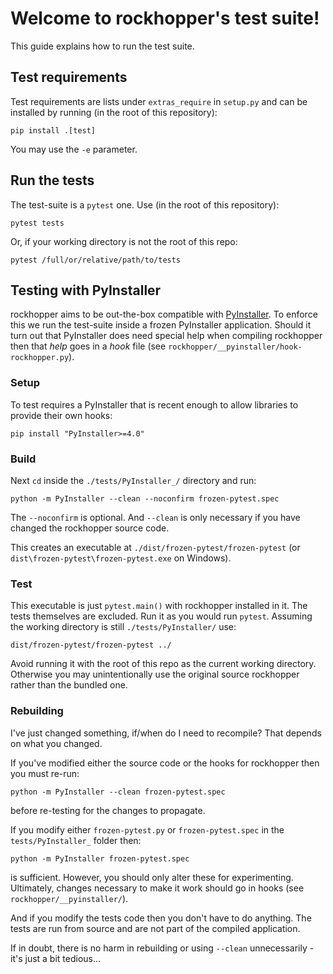 # Welcome to rockhopper's test suite!

This guide explains how to run the test suite.

## Test requirements

Test requirements are lists under `extras_require` in `setup.py` and can be
installed by running (in the root of this repository):

```shell
pip install .[test]
```

You may use the `-e` parameter.

## Run the tests

The test-suite is a `pytest` one. Use (in the root of this repository):

```shell
pytest tests
```

Or, if your working directory is not the root of this repo:

```shell
pytest /full/or/relative/path/to/tests
```

## Testing with PyInstaller

rockhopper aims to be out-the-box compatible with
[PyInstaller](https://github.com/pyinstaller/pyinstaller/). To enforce this we
run the test-suite inside a frozen PyInstaller application. Should it turn out
that PyInstaller does need special help when compiling rockhopper
then that *help* goes in a *hook* file (see
`rockhopper/__pyinstaller/hook-rockhopper.py`).

### Setup

To test requires a PyInstaller that is recent enough to allow libraries to
provide their own hooks:

``` shell
pip install "PyInstaller>=4.0"
```

### Build

Next `cd` inside the `./tests/PyInstaller_/` directory and run:

```shell
python -m PyInstaller --clean --noconfirm frozen-pytest.spec
```

The `--noconfirm` is optional. And `--clean` is only necessary if you have
changed the rockhopper source code.

This creates an executable at `./dist/frozen-pytest/frozen-pytest` (or
`dist\frozen-pytest\frozen-pytest.exe` on Windows).

### Test

This executable is just `pytest.main()` with rockhopper
installed in it. The tests themselves are excluded. Run it as you would run
`pytest`. Assuming the working directory is still `./tests/PyInstaller/` use:

```shell
dist/frozen-pytest/frozen-pytest ../
```

Avoid running it with the root of this repo as the current working directory.
Otherwise you may unintentionally use the original source rockhopper
rather than the bundled one.

### Rebuilding

I've just changed something, if/when do I need to recompile? That depends on
what you changed.

If you've modified either the source code or the hooks for rockhopper
then you must re-run:

```shell
python -m PyInstaller --clean frozen-pytest.spec
```

before re-testing for the changes to propagate.

If you modify either `frozen-pytest.py` or `frozen-pytest.spec` in the
`tests/PyInstaller_` folder then:

```shell script
python -m PyInstaller frozen-pytest.spec
```

is sufficient. However, you should only alter these for experimenting.
Ultimately, changes necessary to make it work should go in hooks (see
`rockhopper/__pyinstaller/`).

And if you modify the tests code then you don't have to do anything. The tests
are run from source and are not part of the compiled application.

If in doubt, there is no harm in rebuilding or using `--clean` unnecessarily -
it's just a bit tedious...
